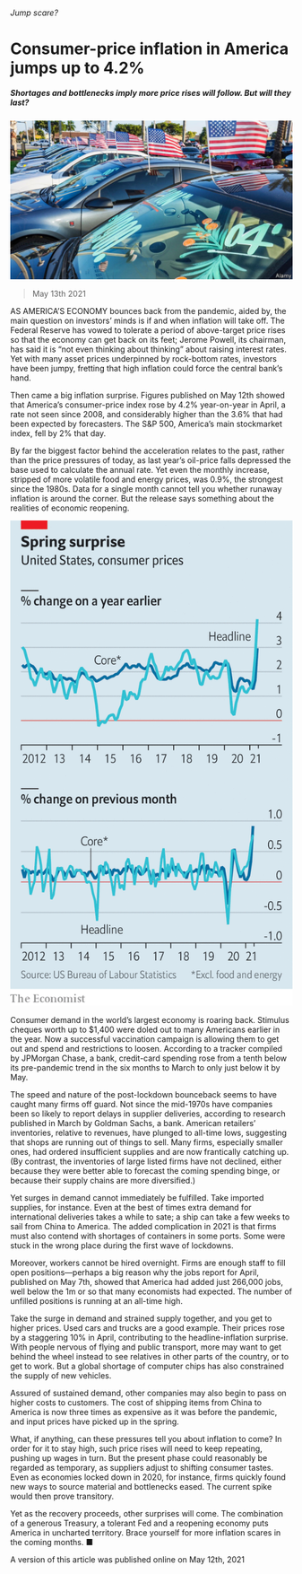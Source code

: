 ###### Jump scare?

# Consumer-price inflation in America jumps up to 4.2% 

##### Shortages and bottlenecks imply more price rises will follow. But will they last? 

![image](images/20210515_fnp002.jpg) 

> May 13th 2021 

AS AMERICA’S ECONOMY bounces back from the pandemic, aided by, the main question on investors’ minds is if and when inflation will take off. The Federal Reserve has vowed to tolerate a period of above-target price rises so that the economy can get back on its feet; Jerome Powell, its chairman, has said it is “not even thinking about thinking” about raising interest rates. Yet with many asset prices underpinned by rock-bottom rates, investors have been jumpy, fretting that high inflation could force the central bank’s hand.

Then came a big inflation surprise. Figures published on May 12th showed that America’s consumer-price index rose by 4.2% year-on-year in April, a rate not seen since 2008, and considerably higher than the 3.6% that had been expected by forecasters. The S&amp;P 500, America’s main stockmarket index, fell by 2% that day.


By far the biggest factor behind the acceleration relates to the past, rather than the price pressures of today, as last year’s oil-price falls depressed the base used to calculate the annual rate. Yet even the monthly increase, stripped of more volatile food and energy prices, was 0.9%, the strongest since the 1980s. Data for a single month cannot tell you whether runaway inflation is around the corner. But the release says something about the realities of economic reopening.

![image](images/20210515_fnc247.png) 


Consumer demand in the world’s largest economy is roaring back. Stimulus cheques worth up to $1,400 were doled out to many Americans earlier in the year. Now a successful vaccination campaign is allowing them to get out and spend and restrictions to loosen. According to a tracker compiled by JPMorgan Chase, a bank, credit-card spending rose from a tenth below its pre-pandemic trend in the six months to March to only just below it by May.

The speed and nature of the post-lockdown bounceback seems to have caught many firms off guard. Not since the mid-1970s have companies been so likely to report delays in supplier deliveries, according to research published in March by Goldman Sachs, a bank. American retailers’ inventories, relative to revenues, have plunged to all-time lows, suggesting that shops are running out of things to sell. Many firms, especially smaller ones, had ordered insufficient supplies and are now frantically catching up. (By contrast, the inventories of large listed firms have not declined, either because they were better able to forecast the coming spending binge, or because their supply chains are more diversified.)

Yet surges in demand cannot immediately be fulfilled. Take imported supplies, for instance. Even at the best of times extra demand for international deliveries takes a while to sate; a ship can take a few weeks to sail from China to America. The added complication in 2021 is that firms must also contend with shortages of containers in some ports. Some were stuck in the wrong place during the first wave of lockdowns.

Moreover, workers cannot be hired overnight. Firms are  enough staff to fill open positions—perhaps a big reason why the jobs report for April, published on May 7th, showed that America had added just 266,000 jobs, well below the 1m or so that many economists had expected. The number of unfilled positions is running at an all-time high.

Take the surge in demand and strained supply together, and you get to higher prices. Used cars and trucks are a good example. Their prices rose by a staggering 10% in April, contributing to the headline-inflation surprise. With people nervous of flying and public transport, more may want to get behind the wheel instead to see relatives in other parts of the country, or to get to work. But a global shortage of computer chips has also constrained the supply of new vehicles.

Assured of sustained demand, other companies may also begin to pass on higher costs to customers. The cost of shipping items from China to America is now three times as expensive as it was before the pandemic, and input prices have picked up in the spring.

What, if anything, can these pressures tell you about inflation to come? In order for it to stay high, such price rises will need to keep repeating, pushing up wages in turn. But the present phase could reasonably be regarded as temporary, as suppliers adjust to shifting consumer tastes. Even as economies locked down in 2020, for instance, firms quickly found new ways to source material and bottlenecks eased. The current spike would then prove transitory.

Yet as the recovery proceeds, other surprises will come. The combination of a generous Treasury, a tolerant Fed and a reopening economy puts America in uncharted territory. Brace yourself for more inflation scares in the coming months. ■

A version of this article was published online on May 12th, 2021

